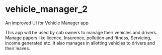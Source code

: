 # vehicle_manager_2

An improved UI for Vehicle Manager app

This app will be used by cab owners to manage their vehicles and drivers. Manage papers like licence, Insurence, pollution and fitness, Servicing, income generated etc.
It also manages in allotting vehicles to drivers and their leaves.

